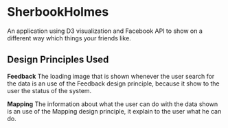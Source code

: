 SherbookHolmes
==============

An application using D3 visualization and Facebook API to show on a different way which things your friends like.

Design Principles Used
--------------

**Feedback**
The loading image that is shown whenever the user search for the data is an use of the Feedback design principle, because it show to the user the status of the system.


**Mapping**
The information about what the user can do with the data shown is an use of the Mapping design principle, it explain to the user what he can do.
